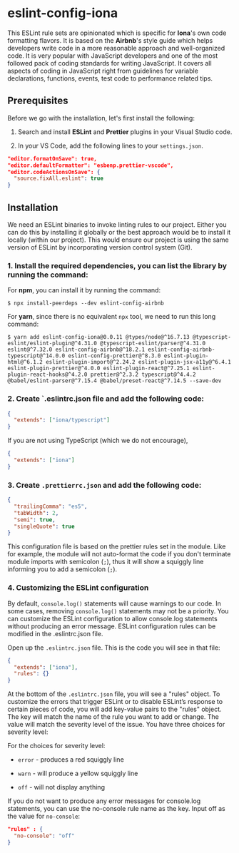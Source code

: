 # eslint-config-iona

This ESLint rule sets are opinionated which is specific for **Iona**'s own code formatting flavors. It is based on the **Airbnb**'s style guide which helps developers write code in a more reasonable approach and well-organized code. It is very popular with JavaScript developers and one of the most followed pack of coding standards for writing JavaScript. It covers all aspects of coding in JavaScript right from guidelines for variable declarations, functions, events, test code to performance related tips.

## Prerequisites

Before we go with the installation, let's first install the following:

1. Search and install **ESLint** and **Prettier** plugins in your Visual Studio code.

2. In your VS Code, add the following lines to your `settings.json`.

```json
"editor.formatOnSave": true,
"editor.defaultFormatter": "esbenp.prettier-vscode",
"editor.codeActionsOnSave": {
  "source.fixAll.eslint": true
}
```

## Installation

We need an ESLint binaries to invoke linting rules to our project. Either you can do this by installing it globally or the best approach would be to install it locally (within our project). This would ensure our project is using the same version of ESLint by incorporating version control system (Git).

### 1. Install the required dependencies, you can list the library by running the command:

For **npm**, you can install it by running the command:

```
$ npx install-peerdeps --dev eslint-config-airbnb
```

For **yarn**, since there is no equivalent `npx` tool, we need to run this long command:

```
$ yarn add eslint-config-iona@0.0.11 @types/node@^16.7.13 @typescript-eslint/eslint-plugin@^4.31.0 @typescript-eslint/parser@^4.31.0 eslint@^7.32.0 eslint-config-airbnb@^18.2.1 eslint-config-airbnb-typescript@^14.0.0 eslint-config-prettier@^8.3.0 eslint-plugin-html@^6.1.2 eslint-plugin-import@^2.24.2 eslint-plugin-jsx-a11y@^6.4.1 eslint-plugin-prettier@^4.0.0 eslint-plugin-react@^7.25.1 eslint-plugin-react-hooks@^4.2.0 prettier@^2.3.2 typescript@^4.4.2 @babel/eslint-parser@^7.15.4 @babel/preset-react@^7.14.5 --save-dev
```

### 2. Create `.eslintrc.json file and add the following code:

```json
{
  "extends": ["iona/typescript"]
}
```

If you are not using TypeScript (which we do not encourage),

```json
{
  "extends": ["iona"]
}
```

### 3. Create `.prettierrc.json` and add the following code:

```json
{
  "trailingComma": "es5",
  "tabWidth": 2,
  "semi": true,
  "singleQuote": true
}
```

This configuration file is based on the prettier rules set in the module. Like for example, the module will not auto-format the code if you don't terminate module imports with semicolon (`;`), thus it will show a squiggly line informing you to add a semicolon (`;`).

### 4. Customizing the ESLint configuration

By default, `console.log()` statements will cause warnings to our code. In some cases, removing `console.log()` statements may not be a priority. You can customize the ESLint configuration to allow console.log statements without producing an error message. ESLint configuration rules can be modified in the .eslintrc.json file.

Open up the `.eslintrc.json` file. This is the code you will see in that file:

```json
{
  "extends": ["iona"],
  "rules": {}
}
```

At the bottom of the `.eslintrc.json` file, you will see a "rules" object. To customize the errors that trigger ESLint or to disable ESLint’s response to certain pieces of code, you will add key-value pairs to the "rules" object. The key will match the name of the rule you want to add or change. The value will match the severity level of the issue. You have three choices for severity level:

For the choices for severity level:

- `error` - produces a red squiggly line

- `warn` - will produce a yellow squiggly line

- `off` - will not display anything

If you do not want to produce any error messages for console.log statements, you can use the no-console rule name as the key. Input off as the value for `no-console`:

```json
"rules" : {
  "no-console": "off"
}
```
